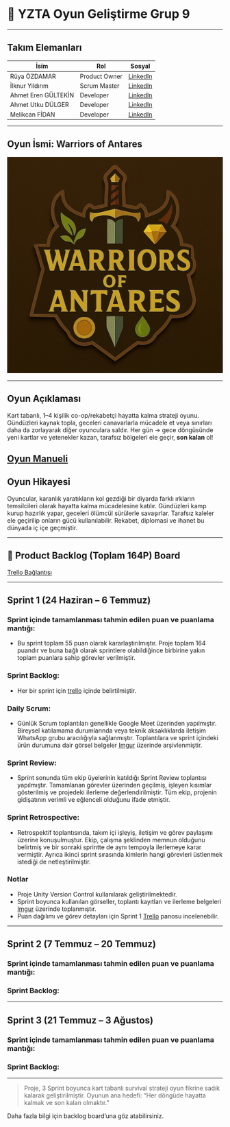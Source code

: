 # 👾 YZTA Oyun Geliştirme Grup 9


---

## Takım Elemanları

| İsim        | Rol           | Sosyal        |
| ----------- | ------------- | ------------- |
| Rüya ÖZDAMAR | Product Owner | [LinkedIn](https://www.linkedin.com/in/r%C3%BCya-%C3%B6zdamar-54419b295/) |
| İlknur Yıldırım | Scrum Master  | [LinkedIn](https://www.linkedin.com/in/ilknur-y%C4%B1ld%C4%B1r%C4%B1m-2693b8298/) |
| Ahmet Eren GÜLTEKİN | Developer     | [LinkedIn](https://www.linkedin.com/in/ahmet-eren-g%C3%BCltekin-38b7a6218/) |
| Ahmet Utku DÜLGER | Developer     | [LinkedIn](https://www.linkedin.com/in/ahmetutkudulger/) |
| Melikcan FİDAN | Developer     | [LinkedIn](https://www.linkedin.com/in/melikcan-fidan/) |

---

## Oyun İsmi: **Warriors of Antares**

![](https://github.com/7endar/akademi25-bootcamp-gr9/blob/main/assets/game-logo.jpg)

---

## Oyun Açıklaması

Kart tabanlı, 1–4 kişilik co-op/rekabetçi hayatta kalma strateji oyunu. Gündüzleri kaynak topla, geceleri canavarlarla mücadele et veya sınırları daha da zorlayarak diğer oyunculara saldır. Her gün → gece döngüsünde yeni kartlar ve yetenekler kazan, tarafsız bölgeleri ele geçir, **son kalan** ol!

[Oyun Manueli](https://docs.google.com/document/d/1hL6sxHom35rMgIgW3HPAQTqVhokYcvEo/edit?tab=t.0)
---

## Oyun Hikayesi

Oyuncular, karanlık yaratıkların kol gezdiği bir diyarda farklı ırkların temsilcileri olarak hayatta kalma mücadelesine katılır. Gündüzleri kamp kurup hazırlık yapar, geceleri ölümcül sürülerle savaşırlar. Tarafsız kaleler ele geçirilip onların gücü kullanılabilir. Rekabet, diplomasi ve ihanet bu dünyada iç içe geçmiştir.

---

## 🔗 Product Backlog (Toplam 164P) Board

[Trello Bağlantısı](https://trello.com/b/Aky92KXS/oyun-geli%C5%9Ftirme-grup9)

---

## Sprint 1 (24 Haziran – 6 Temmuz)

### Sprint içinde tamamlanması tahmin edilen puan ve puanlama mantığı: 

- Bu sprint toplam 55 puan olarak kararlaştırılmıştır. Proje toplam 164 puandır ve buna bağlı olarak sprintlere olabildiğince birbirine yakın toplam puanlara sahip görevler verilmiştir.

### Sprint Backlog: 

- Her bir sprint için [trello](https://trello.com/b/Aky92KXS/oyun-geli%C5%9Ftirme-grup9) içinde belirtilmiştir.

### Daily Scrum: 

- Günlük Scrum toplantıları genellikle Google Meet üzerinden yapılmıştır. Bireysel katılamama durumlarında veya teknik aksaklıklarda iletişim WhatsApp grubu aracılığıyla sağlanmıştır. Toplantılara ve sprint içindeki ürün durumuna dair görsel belgeler [Imgur](https://imgur.com/a/nNgCZCX) üzerinde arşivlenmiştir.

### Sprint Review: 

- Sprint sonunda tüm ekip üyelerinin katıldığı Sprint Review toplantısı yapılmıştır. Tamamlanan görevler üzerinden geçilmiş, işleyen kısımlar gösterilmiş ve projedeki ilerleme değerlendirilmiştir. Tüm ekip, projenin gidişatının verimli ve eğlenceli olduğunu ifade etmiştir.

### Sprint Retrospective:  

- Retrospektif toplantısında, takım içi işleyiş, iletişim ve görev paylaşımı üzerine konuşulmuştur. Ekip, çalışma şeklinden memnun olduğunu belirtmiş ve bir sonraki sprintte de aynı tempoyla ilerlemeye karar vermiştir. Ayrıca ikinci sprint sırasında kimlerin hangi görevleri üstlenmek istediği de netleştirilmiştir.

### Notlar

- Proje Unity Version Control kullanılarak geliştirilmektedir.
- Sprint boyunca kullanılan görseller, toplantı kayıtları ve ilerleme belgeleri [Imgur](https://imgur.com/a/nNgCZCX) üzerinde toplanmıştır.
- Puan dağılımı ve görev detayları için Sprint 1 [Trello](https://trello.com/b/Aky92KXS/oyun-geli%C5%9Ftirme-grup9) panosu incelenebilir.
---

## Sprint 2 (7 Temmuz – 20 Temmuz)

### Sprint içinde tamamlanması tahmin edilen puan ve puanlama mantığı: 

### Sprint Backlog:

---

## Sprint 3 (21 Temmuz – 3 Ağustos)

### Sprint içinde tamamlanması tahmin edilen puan ve puanlama mantığı: 

### Sprint Backlog:


---

> Proje, 3 Sprint boyunca kart tabanlı survival strateji oyun fikrine sadık kalarak geliştirilmiştir.
>  Oyunun ana hedefi: “Her döngüde hayatta kalmak ve son kalan olmaktır.”

Daha fazla bilgi için backlog board’una göz atabilirsiniz.
